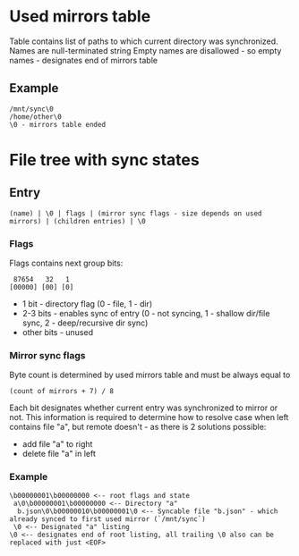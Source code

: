 # Used mirrors table

Table contains list of paths to which current directory was synchronized.
Names are null-terminated string
Empty names are disallowed - so empty names - designates end of mirrors table

## Example

	/mnt/sync\0
	/home/other\0
	\0 - mirrors table ended

# File tree with sync states

## Entry

	(name) | \0 | flags | (mirror sync flags - size depends on used mirrors) | (children entries) | \0

### Flags

Flags contains next group bits:

     87654   32   1
	[00000] [00] [0] 

* 1 bit - directory flag (0 - file, 1 - dir)
* 2-3 bits - enables sync of entry (0 - not syncing, 1 - shallow dir/file sync, 2 - deep/recursive dir sync)
* other bits - unused

### Mirror sync flags

Byte count is determined by used mirrors table and must be always equal to 

	(count of mirrors + 7) / 8

Each bit designates whether current entry was synchronized to mirror or not.
This information is required to determine how to resolve case when 
left contains file "a", but remote doesn't - as there is 2 solutions possible:

* add file "a" to right
* delete file "a" in left

### Example

	\b00000001\b00000000 <-- root flags and state
	 a\0\b00000001\b00000000 <-- Directory "a"
	  b.json\0\b00000010\b00000001\0 <-- Syncable file "b.json" - which already synced to first used mirror (`/mnt/sync`)
	 \0 <-- Designated "a" listing
	\0 <-- designates end of root listing, all trailing \0 also can be replaced with just <EOF>
